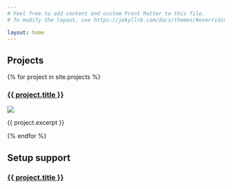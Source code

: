 ```yaml
---
# Feel free to add content and custom Front Matter to this file.
# To modify the layout, see https://jekyllrb.com/docs/themes/#overriding-theme-defaults

layout: home
---
```


<h2>Projects</h2>

<div class="projects">
  {% for project in site.projects %}
    <div class="project">
      <h3><a href="{{ site.baseurl }}{{ project.url }}">{{ project.title }}</a></h3>
      <img src="{{ project.thumbnail }}" style="max-width: 70%; height: auto;" />
      <p>{{ project.excerpt }}</p>
    </div>
  {% endfor %}
</div>

<h2>Setup support</h2>

<h3><a href="{{ site.baseurl }}/setup_support/">{{ project.title }}</a></h3>


